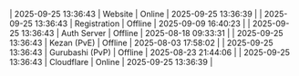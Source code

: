 | 2025-09-25 13:36:43 | Website | Online | 2025-09-25 13:36:39 |
| 2025-09-25 13:36:43 | Registration | Offline | 2025-09-09 16:40:23 |
| 2025-09-25 13:36:43 | Auth Server | Offline | 2025-08-18 09:33:31 |
| 2025-09-25 13:36:43 | Kezan (PvE) | Offline | 2025-08-03 17:58:02 |
| 2025-09-25 13:36:43 | Gurubashi (PvP) | Offline | 2025-08-23 21:44:06 |
| 2025-09-25 13:36:43 | Cloudflare | Online | 2025-09-25 13:36:39 |
